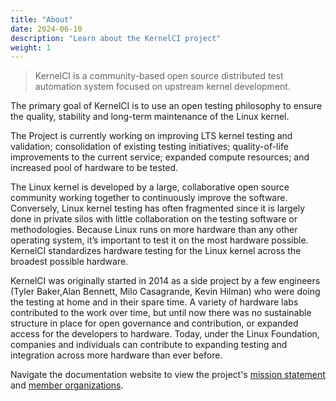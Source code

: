 ```yaml
---
title: "About"
date: 2024-06-10
description: "Learn about the KernelCI project"
weight: 1
---
```


> KernelCI is a community-based open source distributed test automation system focused on upstream kernel development.

The primary goal of KernelCI is to use an open testing philosophy to ensure the quality, stability and long-term maintenance of the Linux kernel.

The Project is currently working on improving LTS kernel testing and validation; consolidation of existing testing initiatives; quality-of-life improvements to the current service; expanded compute resources; and increased pool of hardware to be tested.

The Linux kernel is developed by a large, collaborative open source community working together to continuously improve the software. Conversely, Linux kernel testing has often fragmented since it is largely done in private silos with little collaboration on the testing software or methodologies. Because Linux runs on more hardware than any other operating system, it’s important to test it on the most hardware possible. KernelCI standardizes hardware testing for the Linux kernel across the broadest possible hardware.

KernelCI was originally started in 2014 as a side project by a few engineers (Tyler Baker,Alan Bennett, Milo Casagrande, Kevin Hilman) who were doing the testing at home and in their spare time. A variety of hardware labs contributed to the work over time, but until now there was no sustainable structure in place for open governance and contribution, or expanded access for the developers to hardware. Today, under the Linux Foundation, companies and individuals can contribute to expanding testing and integration across more hardware than ever before.

Navigate the documentation website to view the project's [mission statement](/org/#mission-statement) and
[member organizations](/org/members).




